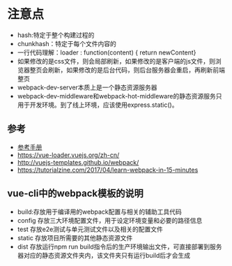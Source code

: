 # 注意点
- hash:特定于整个构建过程的
- chunkhash：特定于每个文件内容的
- 一行代码理解：loader : function(content) { return newContent}
- 如果修改的是css文件，则会局部刷新，如果修改的是客户端的js文件，则浏览器整页会刷新，如果修改的是后台代码，则后台服务器会重启，再刷新前端整页
- webpack-dev-server本质上是一个静态资源服务器
- webpack-dev-middleware和webpack-hot-middleware的静态资源服务只用于开发环境。到了线上环境，应该使用express.static()。

## 参考
- [参考手册](https://doc.webpack-china.org/configuration)
- https://vue-loader.vuejs.org/zh-cn/
- http://vuejs-templates.github.io/webpack/
- https://tutorialzine.com/2017/04/learn-webpack-in-15-minutes

## vue-cli中的webpack模板的说明
- build:存放用于编译用的webpack配置与相关的辅助工具代码
- config 存放三大环境配置文件，用于设定环境变量和必要的路径信息
- test 存放e2e测试与单元测试文件以及相关的配置文件
- static 存放项目所需要的其他静态资源文件
- dist 存放运行npm run build指令后的生产环境输出文件，可直接部署到服务器对应的静态资源文件夹内，该文件夹只有运行build后才会生成
